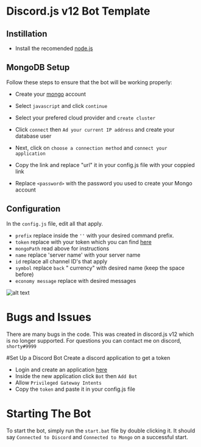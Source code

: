 # Discord.js v12 Bot Template

## Instillation
- Install the recomended [node.js](https://nodejs.org/en/)

## MongoDB Setup
Follow these steps to ensure that the bot will be working properly:

- Create your [mongo](https://www.mongodb.com/) account
- Select `javascript` and click `continue`
- Select your prefered cloud provider and `create cluster`

- Click `connect` then `Ad your current IP address` and create your database user
- Next, click on `choose a connection method` and `connect your application`
- Copy the link and replace "url" it in your config.js file with your coppied link
- Replace `<password>` with the password you used to create your Mongo account

## Configuration
In the `config.js` file, edit all that apply. 

- `prefix` replace inside the `''` with your desired command prefix.
- `token` replace with your token which you can find [here](https://discord.com/developers/applications/)
- `mongoPath` read above for instructions
- `name` replace 'server name' with your server name
- `id` replace all channel ID's that apply
- `symbol` replace `back` " currency" with desired name (keep the space before)
- `economy message` replace with desired messages

![alt text](config.png)

# Bugs and Issues
There are many bugs in the code. This was created in discord.js v12 which is no longer supported. For questions you can contact me on discord, `shorty#9999`

#Set Up a Discord Bot
Create a discord application to get a token

- Login and create an application [here](https://discord.com/developers/applications)
- Inside the new application click `Bot` then `Add Bot`
- Allow `Privileged Gateway Intents`
- Copy the `token` and paste it in your config.js file

# Starting The Bot
To start the bot, simply run the `start.bat` file by double clicking it. It should say `Connected to Discord` and `Connected to Mongo` on a successful start. 